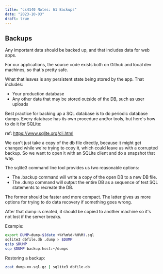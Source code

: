 ```yaml
---
title: "cs4140 Notes: 61 Backups"
date: "2023-10-03"
draft: true
---
```


## Backups

Any important data should be backed up, and that includes data for web
apps.

For our applications, the source code exists both on Github and local
dev machines, so that's pretty safe.

What that leaves is any persistent state being stored by the app. That
includes:

 - Your production database
 - Any other data that may be stored outside of the DB, such as user uploads

Best practice for backing up a SQL database is to do periodic database
dumps. Every database has its own procedure and/or tools, but here's
how to do it for SQLite:

ref: https://www.sqlite.org/cli.html

We can't just take a copy of the db file directly, because it might
get changed while we're trying to copy it, which could leave us with a
corrupted backup. So we want to open it with an SQLite client and do a
snapshot that way.

The sqlite3 command line tool provides us two reasonable options:

 - The .backup command will write a copy of the open DB to a new DB file.
 - The .dump command will output the entire DB as a sequence of test SQL statements
   to recreate the DB.

The former should be faster and more compact. The latter gives us more
options for trying to do data recovery if something goes wrong.

After that dump is created, it should be copied to another machine so
it's not lost if the server breaks.

Example:

```bash
export DUMP=dump-$(date +%Y%m%d-%H%M).sql
sqlite3 dbfile.db .dump > $DUMP
gzip $DUMP
scp $DUMP backup.host:~/dumps
```

Restoring a backup:

```bash
zcat dump-xx.sql.gz | sqlite3 dbfile.db
```




